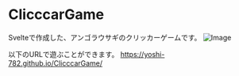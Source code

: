 # ClicccarGame
Svelteで作成した、アンゴラウサギのクリッカーゲームです。
![Image](https://github.com/user-attachments/assets/5f901f7c-03da-4d14-8c48-e0c8e0efce44)

以下のURLで遊ぶことができます。
https://yoshi-782.github.io/ClicccarGame/
